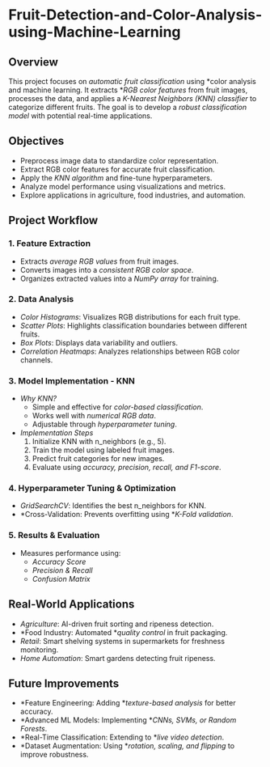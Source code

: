 # Fruit-Detection-and-Color-Analysis-using-Machine-Learning 

## Overview  
This project focuses on *automatic fruit classification* using *color analysis and machine learning. It extracts **RGB color features* from fruit images, processes the data, and applies a *K-Nearest Neighbors (KNN) classifier* to categorize different fruits. The goal is to develop a *robust classification model* with potential real-time applications.  

## Objectives  
- Preprocess image data to standardize color representation.  
- Extract RGB color features for accurate fruit classification.  
- Apply the *KNN algorithm* and fine-tune hyperparameters.  
- Analyze model performance using visualizations and metrics.  
- Explore applications in agriculture, food industries, and automation.  

## Project Workflow  

### 1. Feature Extraction  
- Extracts *average RGB values* from fruit images.  
- Converts images into a *consistent RGB color space*.  
- Organizes extracted values into a *NumPy array* for training.  

### 2. Data Analysis  
- *Color Histograms*: Visualizes RGB distributions for each fruit type.  
- *Scatter Plots*: Highlights classification boundaries between different fruits.  
- *Box Plots*: Displays data variability and outliers.  
- *Correlation Heatmaps*: Analyzes relationships between RGB color channels.  

### 3. Model Implementation - KNN  
- *Why KNN?*  
  - Simple and effective for *color-based classification*.  
  - Works well with *numerical RGB data*.  
  - Adjustable through *hyperparameter tuning*.  
- *Implementation Steps*  
  1. Initialize KNN with n_neighbors (e.g., 5).  
  2. Train the model using labeled fruit images.  
  3. Predict fruit categories for new images.  
  4. Evaluate using *accuracy, precision, recall, and F1-score*.  

### 4. Hyperparameter Tuning & Optimization  
- *GridSearchCV*: Identifies the best n_neighbors for KNN.  
- *Cross-Validation: Prevents overfitting using **K-Fold validation*.  

### 5. Results & Evaluation  
- Measures performance using:  
  - *Accuracy Score*  
  - *Precision & Recall*  
  - *Confusion Matrix*  

## Real-World Applications  
- *Agriculture*: AI-driven fruit sorting and ripeness detection.  
- *Food Industry: Automated **quality control* in fruit packaging.  
- *Retail*: Smart shelving systems in supermarkets for freshness monitoring.  
- *Home Automation*: Smart gardens detecting fruit ripeness.  

## Future Improvements  
- *Feature Engineering: Adding **texture-based analysis* for better accuracy.  
- *Advanced ML Models: Implementing **CNNs, SVMs, or Random Forests*.  
- *Real-Time Classification: Extending to **live video detection*.  
- *Dataset Augmentation: Using **rotation, scaling, and flipping* to improve robustness.
